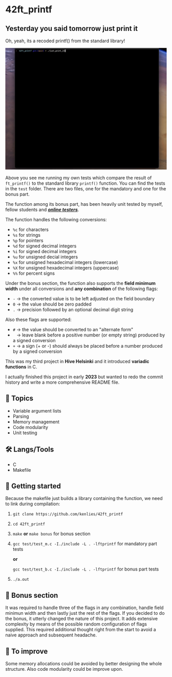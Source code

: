 # 42ft_printf
## Yesterday you said tomorrow just print it

Oh, yeah, its a recoded printf() from the standard library!

![](gifs/printf.gif)

Above you see me running my own tests which compare the result of  ```ft_printf()``` to the standard library ```printf()``` function.
You can find the tests in the ```test``` folder. There are two files, one for the mandatory and one for the bonus part.

The function among its bonus part, has been heavily unit tested by myself, fellow students and ***[online testers](https://github.com/Tripouille/printfTester)***.

The function handles the following conversions: 
  - ```%c``` for characters
  - ```%s``` for strings
  - ```%p``` for pointers
  - ```%d``` for signed decimal integers
  - ```%i``` for signed decimal integers
  - ```%u``` for unsigned decial integers
  - ```%x``` for unsigned hexadecimal integers (lowercase)
  - ```%X``` for unsigned hexadecimal integers (uppercase)
  - ```%%``` for percent signs

Under the bonus section, the function also supports the **field minimum width** under all conversions and **any combination** of the following flags:
  - ```-``` -> the converted value is to be left adjusted on the field boundary
  - ```0``` -> the value should be zero padded
  - ```.``` -> precision followed by an optional decimal digit string

Also these flags are supported:
  - ```#``` -> the value should be converted to an "alternate form"
  - ``` ``` -> leave blank before a positive number (or empty string) produced by a signed conversion
  - ```+``` -> a sign (+ or -) should always be placed before a number produced by a signed conversion

This was my third project in **Hive Helsinki** and it introduced **variadic functions** in C.

I actually finished this project in early **2023** but wanted to redo the commit history and write a more comprehensive README file.

## 📖 Topics
  - Variable argument lists
  - Parsing
  - Memory management
  - Code modularity
  - Unit testing

## 🛠️ Langs/Tools
  - C
  - Makefile

## 🦉 Getting started

Because the makefile just builds a library containing the function, we need to link during compilation:

  1. ```git clone https://github.com/kenlies/42ft_printf```
  2. ```cd 42ft_printf```
  3. ```make``` **or** ```make bonus``` for bonus section
  4. ```gcc test/test_m.c -I./include -L . -lftprintf``` for mandatory part tests

      **or**

     ```gcc test/test_b.c -I./include -L . -lftprintf``` for bonus part tests
  6. ```./a.out```

## 💸 Bonus section

It was required to handle three of the flags in any combination, handle field minimun width and then lastly just the rest of the flags.
If you decided to do the bonus, it utterly changed the nature of this project. It adds extensive complexity by means of the possible random configuration of flags supplied.
This required additional thought right from the start to avoid a naive approach and subsequent headache.

## 🔨 To improve

Some memory allocations could be avoided by better designing the whole structure. Also code modularity could be improve upon.
